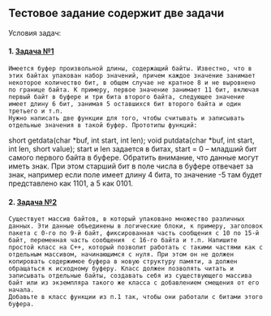 ## Тестовое задание содержит две задачи

Условия задач:

#### 1. [Задача №1]()
	Имеется буфер произвольной длины, содержащий байты. Известно, что в этих байтах упакован набор значений, причем каждое значение занимает некоторое количество бит, в общем случае не кратное 8 и не выровнено по границе байта. К примеру, первое значение занимает 11 бит, включая первый байт в буфере и три бита второго байта, следующее значение имеет длину 6 бит, занимая 5 оставшихся бит второго байта и один третьего и т.п.
	Нужно написать две функции для того, чтобы считывать и записывать отдельные значения в такой буфер. Прототипы функций:
short getdata(char *buf, int start, int len);
void putdata(char *buf, int start, int len, short value);
start и len задается в битах, start = 0 – младший бит самого первого байта в буфере.
	Обратить внимание, что данные могут иметь знак. При этом старший бит в поле числа в буфере отвечает за знак, например если поле имеет длину 4 бита, то значение -5 там будет представлено как 1101, а 5 как 0101.

#### 2. [Задача №2]()
	Существует массив байтов, в который упаковано множество различных данных. Эти данные объединены в логические блоки, к примеру, заголовок пакета с 0-го по 9-й байт, фиксированная часть сообщения с 10 по 15-й байт, переменная часть сообщения  с 16-го байта и т.п. Напишите простой класс на C++, который позволит работать с такими частями как с отдельным массивом, начинающимся с нуля. При этом он не должен копировать содержимое буфера в новую структуру памяти, а должен обращаться к исходному буферу. Класс должен позволять читать и записывать отдельные байты, создавать себя из существующего массива байт или из экземпляра такого же класса с добавлением смещения от его начала.
	Добавьте в класс функции из п.1 так, чтобы они работали с битами этого буфера.

